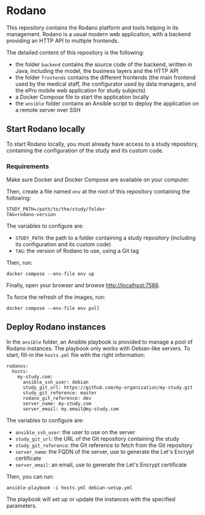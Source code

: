 # Rodano

This repository contains the Rodano platform and tools helping in its management. Rodano is a usual modern web application, with a backend providing an HTTP API to multiple frontends.

The detailed content of this repository is the following:
- the folder `backend` contains the source code of the backend, written in Java, including the model, the business layers and the HTTP API
- the folder `frontends` contains the different frontends (the main frontend used by the medical staff, the configurator used by data managers, and the ePro mobile web application for study subjects)
- a Docker Compose file to start the application locally
- the `ansible` folder contains an Ansible script to deploy the application on a remote server over SSH

## Start Rodano locally

To start Rodano locally, you must already have access to a study repository, containing the configuration of the study and its custom code.

### Requirements

Make sure Docker and Docker Compose are available on your computer.

Then, create a file named `env` at the root of this repository containing the following:
```
STUDY_PATH=/path/to/the/study/folder
TAG=rodano-version
```

The variables to configure are:
- `STUDY_PATH`: the path to a folder containing a study repository (including its configuration and its custom code)
- `TAG`: the version of Rodano to use, using a Git tag

Then, run:
```
docker compose --env-file env up
```

Finally, open your browser and browse [http://localhost:7586](http://localhost:7586).

To force the refresh of the images, run:
```
docker compose --env-file env pull
```

## Deploy Rodano instances

In the `ansible` folder, an Ansible playbook is provided to manage a pool of Rodano instances. The playbook only works with Debian-like servers. To start, fill-in the `hosts.yml` file with the right information:
```
rodanos:
  hosts:
    my-study.com:
      ansible_ssh_user: debian
      study_git_url: https://github.com/my-organization/my-study.git
      study_git_reference: master
      rodano_git_reference: dev
      server_name: my-study.com
      server_email: my.email@my-study.com
```

The variables to configure are:
- `ansible_ssh_user`: the user to use on the server
- `study_git_url`: the URL of the Git repository containing the study
- `study_git_reference`: the Git reference to fetch from the Git repository
- `server_name`: the FQDN of the server, use to generate the Let's Encrypt certificate
- `server_email`: an email, use to generate the Let's Encrypt certificate

Then, you can run:
```
ansible-playbook -i hosts.yml debian-setup.yml
```
The playbook will set up or update the instances with the specified parameters.

